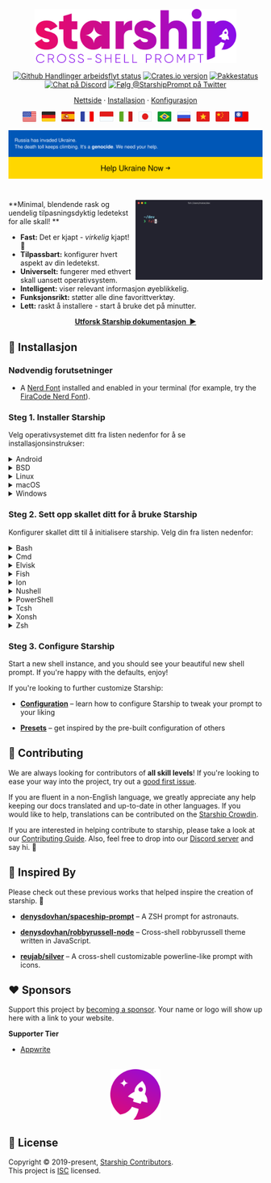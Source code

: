 <p align="center">
  <img
    width="400"
    src="https://raw.githubusercontent.com/starship/starship/master/media/logo.png"
    alt="Starship – kryssplattform ledetekst"
 />
</p>

<p align="center">
  <a href="https://github.com/starship/starship/actions"
    ><img
      src="https://img.shields.io/github/actions/workflow/status/starship/starship/workflow.yml?branch=master&label=workflow&style=flat-square"
      alt="Github Handlinger arbeidsflyt status"
 /></a>
  <a href="https://crates.io/crates/starship"
    ><img
      src="https://img.shields.io/crates/v/starship?style=flat-square"
      alt="Crates.io versjon"
 /></a>
  <a href="https://repology.org/project/starship/versions"
    ><img
      src="https://img.shields.io/repology/repositories/starship?label=in%20repositories&style=flat-square"
      alt="Pakkestatus" /></a
><br />
  <a href="https://discord.gg/starship"
    ><img
      src="https://img.shields.io/discord/567163873606500352?label=discord&logoColor=white&style=flat-square"
      alt="Chat på Discord"
 /></a>
  <a href="https://twitter.com/StarshipPrompt"
    ><img
      src="https://img.shields.io/badge/twitter-@StarshipPrompt-1DA1F3?style=flat-square"
      alt="Følg @StarshipPrompt på Twitter"
 /></a>
</p>

<p align="center">
  <a href="https://starship.rs">Nettside</a>
  ·
  <a href="#🚀-installation">Installasjon</a>
  ·
  <a href="https://starship.rs/config/">Konfigurasjon</a>
</p>

<p align="center">
  <a href="https://github.com/starship/starship/blob/master/README.md"
    ><img
      height="20"
      src="https://raw.githubusercontent.com/starship/starship/master/media/flag-us.png"
      alt="Engelsk"
 /></a>
  &nbsp;
  <a
    href="https://github.com/starship/starship/blob/master/docs/de-DE/guide/README.md"
    ><img
      height="20"
      src="https://raw.githubusercontent.com/starship/starship/master/media/flag-de.png"
      alt="Tysk"
 /></a>
  &nbsp;
  <a
    href="https://github.com/starship/starship/blob/master/docs/es-ES/guide/README.md"
    ><img
      height="20"
      src="https://raw.githubusercontent.com/starship/starship/master/media/flag-es.png"
      alt="Spansk"
 /></a>
  &nbsp;
  <a
    href="https://github.com/starship/starship/blob/master/docs/fr-FR/guide/README.md"
    ><img
      height="20"
      src="https://raw.githubusercontent.com/starship/starship/master/media/flag-fr.png"
      alt="Fransk"
 /></a>
  &nbsp;
  <a
    href="https://github.com/starship/starship/blob/master/docs/id-ID/guide/README.md"
    ><img
      height="20"
      src="https://raw.githubusercontent.com/starship/starship/master/media/flag-id.png"
      alt="Bahasa-indonesisk"
 /></a>
  &nbsp;
  <a
    href="https://github.com/starship/starship/blob/master/docs/it-IT/guide/README.md"
    ><img
      height="20"
      src="https://raw.githubusercontent.com/starship/starship/master/media/flag-it.png"
      alt="Italiensk"
 /></a>
  &nbsp;
  <a
    href="https://github.com/starship/starship/blob/master/docs/ja-JP/guide/README.md"
    ><img
      height="20"
      src="https://raw.githubusercontent.com/starship/starship/master/media/flag-jp.png"
      alt="Japansk"
 /></a>
  &nbsp;
  <a
    href="https://github.com/starship/starship/blob/master/docs/pt-BR/guide/README.md"
    ><img
      height="20"
      src="https://raw.githubusercontent.com/starship/starship/master/media/flag-br.png"
      alt="Portugisisk - Brasil"
 /></a>
  &nbsp;
  <a
    href="https://github.com/starship/starship/blob/master/docs/ru-RU/guide/README.md"
    ><img
      height="20"
      src="https://raw.githubusercontent.com/starship/starship/master/media/flag-ru.png"
      alt="Russisk"
 /></a>
  &nbsp;
  <a
    href="https://github.com/starship/starship/blob/master/docs/vi-VN/guide/README.md"
    ><img
      height="20"
      src="https://raw.githubusercontent.com/starship/starship/master/media/flag-vn.png"
      alt="Vietnamesisk"
 /></a>
  &nbsp;
  <a
    href="https://github.com/starship/starship/blob/master/docs/zh-CN/guide/README.md"
    ><img
      height="20"
      src="https://raw.githubusercontent.com/starship/starship/master/media/flag-cn.png"
      alt="Kinesisk - forenklet"
 /></a>
  &nbsp;
  <a
    href="https://github.com/starship/starship/blob/master/docs/zh-TW/guide/README.md"
    ><img
      height="20"
      src="https://raw.githubusercontent.com/starship/starship/master/media/flag-tw.png"
      alt="Kinesisk - tradisjonelt"
 /></a>
</p>

[![SWUbanner](https://raw.githubusercontent.com/vshymanskyy/StandWithUkraine/main/banner2-direct.svg)](https://vshymanskyy.github.io/StandWithUkraine)

<h1></h1>

<img
  src="https://raw.githubusercontent.com/starship/starship/master/media/demo.gif"
  alt="Starship med iTerm2 og Snazzy tema"
  width="50%"
  align="right"
 />

**Minimal, blendende rask og uendelig tilpasningsdyktig ledetekst for alle skall! **

- **Fast:** Det er kjapt - _virkelig_ kjapt! 🚀
- **Tilpassbart:** konfigurer hvert aspekt av din ledetekst.
- **Universelt:** fungerer med ethvert skall uansett operativsystem.
- **Intelligent:** viser relevant informasjon øyeblikkelig.
- **Funksjonsrikt:** støtter alle dine favorittverktøy.
- **Lett:** raskt å installere - start å bruke det på minutter.

<p align="center">
<a href="https://starship.rs/config/"><strong>Utforsk Starship dokumentasjon&nbsp;&nbsp;▶</strong></a>
</p>

<a name="🚀-installation"></a>

## 🚀 Installasjon

### Nødvendig forutsetninger

- A [Nerd Font](https://www.nerdfonts.com/) installed and enabled in your terminal (for example, try the [FiraCode Nerd Font](https://www.nerdfonts.com/font-downloads)).

### Steg 1. Installer Starship

Velg operativsystemet ditt fra listen nedenfor for å se installasjonsinstrukser:

<details>
<summary>Android</summary>

Installer Starship ved å bruke en av følgende installasjonsprogrammene:

| Repository                                                                        | Instruksjoner          |
| --------------------------------------------------------------------------------- | ---------------------- |
| [Termux](https://github.com/termux/termux-packages/tree/master/packages/starship) | `pkg install starship` |

</details>

<details>
<summary>BSD</summary>

Installer Starship ved å bruke en av følgende installasjonsprogrammene:

| Distribusjonen | Repository                                               | Instruksjoner                     |
| -------------- | -------------------------------------------------------- | --------------------------------- |
| **_Noen_**     | **[crates.io](https://crates.io/crates/starship)**       | `cargo install starship --locked` |
| FreeBSD        | [FreshPorts](https://www.freshports.org/shells/starship) | `pkg install starship`            |
| NetBSD         | [pkgsrc](https://pkgsrc.se/shells/starship)              | `pkgin install starship`          |

</details>

<details>
<summary>Linux</summary>

Install the latest version for your system:

```sh
curl -sS https://starship.rs/install.sh | sh
```

Alternatively, install Starship using any of the following package managers:

| Distribusjonen     | Repository                                                                                      | Instruksjoner                                                                  |
| ------------------ | ----------------------------------------------------------------------------------------------- | ------------------------------------------------------------------------------ |
| **_Noen_**         | **[crates.io](https://crates.io/crates/starship)**                                              | `cargo install starship --locked`                                              |
| _Noen_             | [conda-forge](https://anaconda.org/conda-forge/starship)                                        | `conda install -c conda-forge starship`                                        |
| _Noen_             | [Linuxbrew](https://formulae.brew.sh/formula/starship)                                          | `brew install starship`                                                        |
| _Noen_             | [Snapcraft](https://snapcraft.io/starship)                                                      | `snap install starship`                                                        |
| Alpine Linux 3.13+ | [Alpine Linux Packages](https://pkgs.alpinelinux.org/packages?name=starship)                    | `apk add starship`                                                             |
| Arch Linux         | [Arch Linux Community](https://archlinux.org/packages/community/x86_64/starship)                | `pacman -S starship`                                                           |
| CentOS 7+          | [Copr](https://copr.fedorainfracloud.org/coprs/atim/starship)                                   | `dnf copr enable atim/starship` <br /> `dnf install starship` |
| Gentoo             | [Gentoo Packages](https://packages.gentoo.org/packages/app-shells/starship)                     | `emerge app-shells/starship`                                                   |
| Manjaro            |                                                                                                 | `pacman -S starship`                                                           |
| NixOS              | [nixpkgs](https://github.com/NixOS/nixpkgs/blob/master/pkgs/tools/misc/starship/default.nix)    | `nix-env -iA nixpkgs.starship`                                                 |
| Void Linux         | [Void Linux Packages](https://github.com/void-linux/void-packages/tree/master/srcpkgs/starship) | `xbps-install -S starship`                                                     |

</details>

<details>
<summary>macOS</summary>

Install the latest version for your system:

```sh
curl -sS https://starship.rs/install.sh | sh
```

Alternatively, install Starship using any of the following package managers:

| Repository                                               | Instruksjoner                           |
| -------------------------------------------------------- | --------------------------------------- |
| **[crates.io](https://crates.io/crates/starship)**       | `cargo install starship --locked`       |
| [conda-forge](https://anaconda.org/conda-forge/starship) | `conda install -c conda-forge starship` |
| [Homebrew](https://formulae.brew.sh/formula/starship)    | `brew install starship`                 |
| [MacPorts](https://ports.macports.org/port/starship)     | `port install starship`                 |

</details>

<details>
<summary>Windows</summary>

Install the latest version for your system with the MSI-installers from the [releases section](https://github.com/starship/starship/releases/latest).

Installer Starship ved å bruke en av følgende installasjonsprogrammene:

| Repository                                                                                   | Instruksjoner                           |
| -------------------------------------------------------------------------------------------- | --------------------------------------- |
| **[crates.io](https://crates.io/crates/starship)**                                           | `cargo install starship --locked`       |
| [Chocolatey](https://community.chocolatey.org/packages/starship)                             | `choco install starship`                |
| [conda-forge](https://anaconda.org/conda-forge/starship)                                     | `conda install -c conda-forge starship` |
| [Scoop](https://github.com/ScoopInstaller/Main/blob/master/bucket/starship.json)             | `scoop install starship`                |
| [winget](https://github.com/microsoft/winget-pkgs/tree/master/manifests/s/Starship/Starship) | `winget install --id Starship.Starship` |

</details>

### Steg 2. Sett opp skallet ditt for å bruke Starship

Konfigurer skallet ditt til å initialisere starship. Velg din fra listen nedenfor:

<details>
<summary>Bash</summary>

Legg til følgende på slutten av `~/.bashrc`:

```sh
eval "$(starship init bash)"
```

</details>

<details>
<summary>Cmd</summary>

Du må bruke [Clink](https://chrisant996.github.io/clink/clink.html) (v1.2.30+) med Cmd. Lag en fil på følgende lokasjonen  `%LocalAppData%\clink\starship.lua` med dette innholdet:

```lua
load(io.popen('starship init cmd'):read("*a"))()
```

</details>

<details>
<summary>Elvisk</summary>

Legg til følgende i slutten av  `~/.elvish/rc.elv`:

```sh
eval (starship init elvish)
```

Merk: Bare Alvisk v0.18+ støttes

</details>

<details>
<summary>Fish</summary>

Legg til følgende i slutten av `~/.config/fish/config.fish`:

```fish
starship init fish | source
```

</details>

<details>
<summary>Ion</summary>

Legg til følgende i slutten av `~/.config/ion/initrc`:

```sh
eval $(starship init ion)
```

</details>

<details>
<summary>Nushell</summary>

Legg til følgende i slutten av Nushell env filen (finn den ved å kjøre `$nu.env-path` i Nushell):

```sh
mkdir ~/.cache/starship
starship init nu | save -f ~/.cache/starship/init.nu
```

Og legg følgende til slutten av Nushell konfigurasjonen (finn det ved å kjøre `$nu.config-path`):

```sh
source ~/.cache/starship/init.nu
```

Merk: Bare Nushell v0.73+ støttes

</details>

<details>
<summary>PowerShell</summary>

Legg til følgende i slutten av PowerShell-konfigurasjonen (finn den ved å kjøre `$PROFILE`):

```powershell
Invoke-Expression (&starship init powershell)
```

</details>

<details>
<summary>Tcsh</summary>

Legg til følgende i slutten av `~/.tcshrc`:

```sh
eval `starship init tcsh`
```

</details>

<details>
<summary>Xonsh</summary>

Add the following to the end of `~/.xonshrc`:

```python
execx($(starship init xonsh))
```

</details>

<details>
<summary>Zsh</summary>

Add the following to the end of `~/.zshrc`:

```sh
eval "$(starship init zsh)"
```

</details>

### Steg 3. Configure Starship

Start a new shell instance, and you should see your beautiful new shell prompt. If you're happy with the defaults, enjoy!

If you're looking to further customize Starship:

- **[Configuration](https://starship.rs/config/)** – learn how to configure Starship to tweak your prompt to your liking

- **[Presets](https://starship.rs/presets/)** – get inspired by the pre-built configuration of others

## 🤝 Contributing

We are always looking for contributors of **all skill levels**! If you're looking to ease your way into the project, try out a [good first issue](https://github.com/starship/starship/labels/🌱%20good%20first%20issue).

If you are fluent in a non-English language, we greatly appreciate any help keeping our docs translated and up-to-date in other languages. If you would like to help, translations can be contributed on the [Starship Crowdin](https://translate.starship.rs/).

If you are interested in helping contribute to starship, please take a look at our [Contributing Guide](https://github.com/starship/starship/blob/master/CONTRIBUTING.md). Also, feel free to drop into our [Discord server](https://discord.gg/8Jzqu3T) and say hi. 👋

## 💭 Inspired By

Please check out these previous works that helped inspire the creation of starship. 🙏

- **[denysdovhan/spaceship-prompt](https://github.com/denysdovhan/spaceship-prompt)** – A ZSH prompt for astronauts.

- **[denysdovhan/robbyrussell-node](https://github.com/denysdovhan/robbyrussell-node)** – Cross-shell robbyrussell theme written in JavaScript.

- **[reujab/silver](https://github.com/reujab/silver)** – A cross-shell customizable powerline-like prompt with icons.

## ❤️ Sponsors

Support this project by [becoming a sponsor](https://github.com/sponsors/starship). Your name or logo will show up here with a link to your website.

**Supporter Tier**

- [Appwrite](https://appwrite.io/)

<p align="center">
    <br>
    <img width="100" src="https://raw.githubusercontent.com/starship/starship/master/media/icon.png" alt="Starship rocket icon">
</p>

## 📝 License

Copyright © 2019-present, [Starship Contributors](https://github.com/starship/starship/graphs/contributors).<br /> This project is [ISC](https://github.com/starship/starship/blob/master/LICENSE) licensed.
